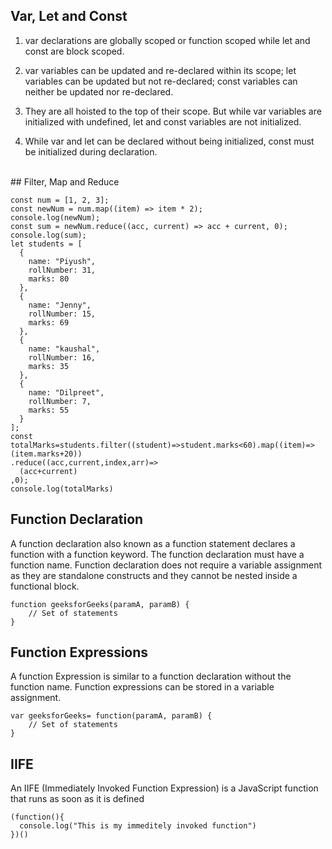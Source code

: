 ## Var, Let and Const
1. var declarations are globally scoped or function scoped while let and const are block scoped.
1. var variables can be updated and re-declared within its scope; let variables can be updated but not re-declared; const variables can neither be updated nor re-declared.

1.  They are all hoisted to the top of their scope. But while var variables are initialized with undefined, let and const variables are not initialized.

1.  While var and let can be declared without being initialized, const must be initialized during declaration.
<br />
## Filter, Map and Reduce

```
const num = [1, 2, 3];
const newNum = num.map((item) => item * 2);
console.log(newNum);
const sum = newNum.reduce((acc, current) => acc + current, 0);
console.log(sum);
let students = [
  {
    name: "Piyush",
    rollNumber: 31,
    marks: 80
  },
  {
    name: "Jenny",
    rollNumber: 15,
    marks: 69
  },
  {
    name: "kaushal",
    rollNumber: 16,
    marks: 35
  },
  {
    name: "Dilpreet",
    rollNumber: 7,
    marks: 55
  }
];
const totalMarks=students.filter((student)=>student.marks<60).map((item)=> (item.marks+20))
.reduce((acc,current,index,arr)=>
  (acc+current)
,0);
console.log(totalMarks)
```

## Function Declaration
A function declaration also known as a function statement declares a function with a function keyword. The function declaration must have a function name.
Function declaration does not require a variable assignment as they are standalone constructs and they cannot be nested inside a functional block.

```
function geeksforGeeks(paramA, paramB) {
    // Set of statements
}
```
## Function Expressions
A function Expression is similar to a function declaration without the function name.
Function expressions can be stored in a variable assignment.

```
var geeksforGeeks= function(paramA, paramB) {
    // Set of statements
}
```
## IIFE
An IIFE (Immediately Invoked Function Expression) is a JavaScript function that runs as soon as it is defined

```
(function(){
  console.log("This is my immeditely invoked function")
})()
```
